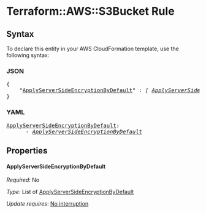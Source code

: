 # Terraform::AWS::S3Bucket Rule

## Syntax

To declare this entity in your AWS CloudFormation template, use the following syntax:

### JSON

<pre>
{
    "<a href="#applyserversideencryptionbydefault" title="ApplyServerSideEncryptionByDefault">ApplyServerSideEncryptionByDefault</a>" : <i>[ <a href="rule-applyserversideencryptionbydefault.md">ApplyServerSideEncryptionByDefault</a>, ... ]</i>
}
</pre>

### YAML

<pre>
<a href="#applyserversideencryptionbydefault" title="ApplyServerSideEncryptionByDefault">ApplyServerSideEncryptionByDefault</a>: <i>
      - <a href="rule-applyserversideencryptionbydefault.md">ApplyServerSideEncryptionByDefault</a></i>
</pre>

## Properties

#### ApplyServerSideEncryptionByDefault

_Required_: No

_Type_: List of <a href="rule-applyserversideencryptionbydefault.md">ApplyServerSideEncryptionByDefault</a>

_Update requires_: [No interruption](https://docs.aws.amazon.com/AWSCloudFormation/latest/UserGuide/using-cfn-updating-stacks-update-behaviors.html#update-no-interrupt)

